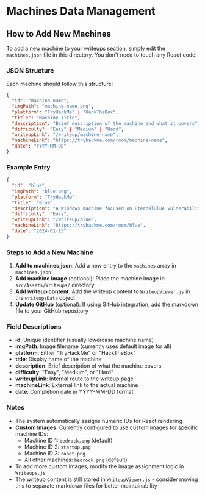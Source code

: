 # Machines Data Management

## How to Add New Machines

To add a new machine to your writeups section, simply edit the `machines.json` file in this directory. You don't need to touch any React code!

### JSON Structure

Each machine should follow this structure:

```json
{
  "id": "machine-name",
  "imgPath": "machine-name.png",
  "platform": "TryHackMe" | "HackTheBox",
  "title": "Machine Title",
  "description": "Brief description of the machine and what it covers",
  "difficulty": "Easy" | "Medium" | "Hard",
  "writeupLink": "/writeup/machine-name",
  "machineLink": "https://tryhackme.com/room/machine-name",
  "date": "YYYY-MM-DD"
}
```

### Example Entry

```json
{
  "id": "blue",
  "imgPath": "blue.png",
  "platform": "TryHackMe",
  "title": "Blue",
  "description": "A Windows machine focused on EternalBlue vulnerability exploitation.",
  "difficulty": "Easy",
  "writeupLink": "/writeup/blue",
  "machineLink": "https://tryhackme.com/room/blue",
  "date": "2024-01-15"
}
```

### Steps to Add a New Machine

1. **Add to machines.json**: Add a new entry to the `machines` array in `machines.json`
2. **Add machine image** (optional): Place the machine image in `src/Assets/Writeups/` directory
3. **Add writeup content**: Add the writeup content to `WriteupViewer.js` in the `writeupsData` object
4. **Update GitHub** (optional): If using GitHub integration, add the markdown file to your GitHub repository

### Field Descriptions

- **id**: Unique identifier (usually lowercase machine name)
- **imgPath**: Image filename (currently uses default image for all)
- **platform**: Either "TryHackMe" or "HackTheBox"
- **title**: Display name of the machine
- **description**: Brief description of what the machine covers
- **difficulty**: "Easy", "Medium", or "Hard"
- **writeupLink**: Internal route to the writeup page
- **machineLink**: External link to the actual machine
- **date**: Completion date in YYYY-MM-DD format

### Notes

- The system automatically assigns numeric IDs for React rendering
- **Custom Images**: Currently configured to use custom images for specific machine IDs:
  - Machine ID 1: `bedrock.png` (default)
  - Machine ID 2: `startup.png` 
  - Machine ID 3: `robot.png`
  - All other machines: `bedrock.png` (default)
- To add more custom images, modify the image assignment logic in `Writeups.js`
- The writeup content is still stored in `WriteupViewer.js` - consider moving this to separate markdown files for better maintainability

